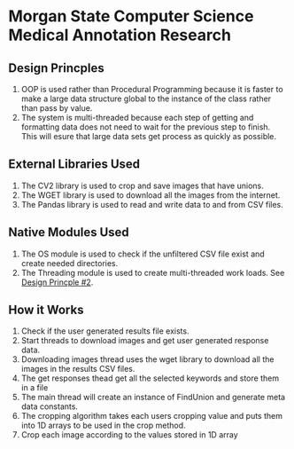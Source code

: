 <!DOCTYPEhtml>
 <html lang="en-US">
  <body>

<h1>Morgan State Computer Science Medical Annotation Research</h1>

<h2>Design Princples</h2>
<ol>
	<li>OOP is used rather than Procedural Programming because it is faster
	to make a large data structure global to the instance of the class rather
	than pass by value.</li>
	<li id="DP2">The system is multi-threaded because each step of getting and formatting
	data does not need to wait for the previous step to finish. This will
	esure that large data sets get process as quickly as possible.</li>
</ol>

<h2>External Libraries Used</h2>
<ol>
	<li>The CV2 library is used to crop and save images that have unions.</li>
	<li>The WGET library is used to download all the images from the internet.</li>
	<li>The Pandas library is used to read and write data to and from CSV files.</li>
</ol>

<h2>Native Modules Used</h2>
<ol>
	<li>The OS module is used to check if the unfiltered CSV file exist and create needed directories.</li>
	<li>The Threading module is used to create multi-threaded work loads. See <a href="#DP2">Design Princple #2</a>.</li>
</ol>

<h2>How it Works</h2>
<ol>
	<li>Check if the user generated results file exists.</li>
	<li>Start threads to download images and get user generated response data.</li>
	<li>Downloading images thread uses the wget library to download all the images in the results CSV files.</li>
	<li>The get responses thead get all the selected keywords and store them in a file</li>
	<li>The main thread will create an instance of FindUnion and generate meta data constants.</li>
	<li>The cropping algorithm takes each users cropping value and puts them into 1D arrays to be used in the crop method.</li>
	<li>Crop each image according to the values stored in 1D array</li>
</ol>

 </body>
</html>
